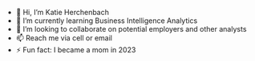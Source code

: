 - 👋 Hi, I’m Katie Herchenbach
- 🌱 I’m currently learning Business Intelligence Analytics
- 💞️ I’m looking to collaborate on potential employers and other analysts
- 📫 Reach me via cell or email
- ⚡ Fun fact: I became a mom in 2023

<!---
katieh819/katieh819 is a ✨ special ✨ repository because its `README.md` (this file) appears on your GitHub profile.
You can click the Preview link to take a look at your changes.
--->
